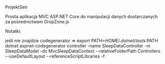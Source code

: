 ProjektSen

Prosta aplikacja MVC ASP.NET Core do manipulacji danych dostarczanych za pośrednictwem DropZone.js


Notatki:

jeśli nie znajdzie codegenerator => export PATH=$HOME/.dotnet/tools:$PATH
dotnet aspnet-codegenerator controller -name SleepDataController -m SleepDataModel -dc MvcSleepDataContext --relativeFolderPath Controllers --useDefaultLayout --referenceScriptLibraries -f
